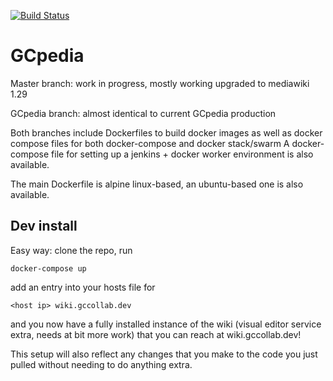 [![Build Status](https://travis-ci.org/gctools-outilsgc/gcpedia.svg?branch=master)](https://travis-ci.org/gctools-outilsgc/gcpedia)

# GCpedia

Master branch: work in progress, mostly working upgraded to mediawiki 1.29

GCpedia branch: almost identical to current GCpedia production

Both branches include Dockerfiles to build docker images as well as docker compose files for both docker-compose and docker stack/swarm
A docker-compose file for setting up a jenkins + docker worker environment is also available.

The main Dockerfile is alpine linux-based, an ubuntu-based one is also available.

## Dev install
Easy way: 
clone the repo, 
run
```
docker-compose up
```
add an entry into your hosts file for
```
<host ip> wiki.gccollab.dev
```

and you now have a fully installed instance of the wiki (visual editor service extra, needs at bit more work) that you can reach at wiki.gccollab.dev! 

This setup will also reflect any changes that you make to the code you just pulled without needing to do anything extra.
